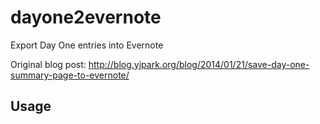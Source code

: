 dayone2evernote
===============

Export Day One entries into Evernote

Original blog post: http://blog.yjpark.org/blog/2014/01/21/save-day-one-summary-page-to-evernote/

Usage
-----

